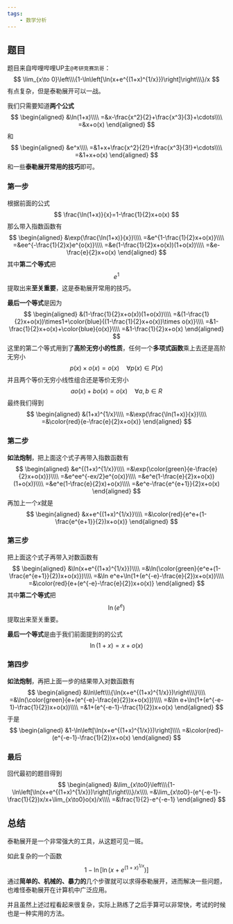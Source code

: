 ```yaml
---
tags:
    - 数学分析
---
```

## 题目

题目来自哔哩哔哩UP主`@考研竞赛凯哥`：
$$
\lim_{x\to 0}\left\\\{1-\ln\left[\ln(x+e^{(1+x)^{1/x}})\right]\right\\\}/x
$$
有点复杂，但是泰勒展开可以一战。



我们只需要知道**两个公式**
$$
\begin{aligned}
&\ln(1+x)\\\\
=&x-\frac{x^2}{2}+\frac{x^3}{3}+\cdots\\\\
=&x+o(x)
\end{aligned}
$$
和
$$
\begin{aligned}
&e^x\\\\
=&1+x+\frac{x^2}{2!}+\frac{x^3}{3!}+\cdots\\\\
=&1+x+o(x)
\end{aligned}
$$
和一些**泰勒展开常用的技巧**即可。

### 第一步

根据前面的公式
$$
\frac{\ln(1+x)}{x}=1-\frac{1}{2}x+o(x)
$$
那么带入指数函数有
$$
\begin{aligned}
&\exp(\frac{\ln(1+x)}{x})\\\\
=&e^{1-\frac{1}{2}x+o(x)}\\\\
=&ee^{-\frac{1}{2}x}e^{o(x)}\\\\
=&e(1-\frac{1}{2}x+o(x))(1+o(x))\\\\
=&e-\frac{e}{2}x+o(x)
\end{aligned}
$$
其中**第二个等式**把
$$
e^1
$$
提取出来**至关重要**，这是泰勒展开常用的技巧。

**最后一个等式**是因为
$$
\begin{aligned}
&(1-\frac{1}{2}x+o(x))(1+o(x))\\\\
=&(1-\frac{1}{2}x+o(x))\times1+\color{blue}{(1-\frac{1}{2}x+o(x))\times o(x)}\\\\
=&1-\frac{1}{2}x+o(x)+\color{blue}{o(x)}\\\\
=&1-\frac{1}{2}x+o(x)
\end{aligned}
$$
这里的第二个等式用到了**高阶无穷小的性质**，任何一个**多项式函数**乘上去还是高阶无穷小
$$
p(x)\times o(x)=o(x) \quad \forall p(x)\in P(x)
$$
并且两个等价无穷小线性组合还是等价无穷小
$$
ao(x)+bo(x)=o(x) \quad \forall a,b\in R
$$
最终我们得到
$$
\begin{aligned}
&(1+x)^{1/x}\\\\
=&\exp(\frac{\ln(1+x)}{x})\\\\
=&\color{red}{e-\frac{e}{2}x+o(x)}
\end{aligned}
$$

### 第二步

**如法炮制**，把上面这个式子再带入指数函数有
$$
\begin{aligned}
&e^{(1+x)^{1/x}}\\\\
=&\exp(\color{green}{e-\frac{e}{2}x+o(x)})\\\\
=&e^ee^{-ex/2}e^{o(x)}\\\\
=&e^e(1-\frac{e}{2}x+o(x))(1+o(x))\\\\
=&e^e(1-\frac{e}{2}x)+o(x)\\\\
=&e^e-\frac{e^{e+1}}{2}x+o(x)
\end{aligned}
$$
再加上一个$x$就是
$$
\begin{aligned}
&x+e^{(1+x)^{1/x}}\\\\
=&\color{red}{e^e+(1-\frac{e^{e+1}}{2})x+o(x)}
\end{aligned}
$$

### 第三步

把上面这个式子再带入对数函数有
$$
\begin{aligned}
&\ln(x+e^{(1+x)^{1/x}})\\\\
=&\ln(\color{green}{e^e+(1-\frac{e^{e+1}}{2})x+o(x)})\\\\
=&\ln e^e+\ln(1+(e^{-e}-\frac{e}{2})x+o(x))\\\\
=&\color{red}{e+(e^{-e}-\frac{e}{2})x+o(x)}
\end{aligned}
$$
其中**第二个等式**把
$$
\ln(e^e)
$$
提取出来至关重要。

**最后一个等式**是由于我们前面提到的的公式
$$
\ln(1+x)=x+o(x)
$$

### 第四步

**如法炮制**，再把上面一步的结果带入对数函数有
$$
\begin{aligned}
&\ln\left\\\{\ln(x+e^{(1+x)^{1/x}})\right\\\}\\\\
=&\ln(\color{green}{e+(e^{-e}-\frac{e}{2})x+o(x)})\\\\
=&\ln e+\ln(1+(e^{-e-1}-\frac{1}{2})x+o(x))\\\\
=&1+(e^{-e-1}-\frac{1}{2})x+o(x)
\end{aligned}
$$
于是
$$
\begin{aligned}
&1-\ln\left[\ln(x+e^{(1+x)^{1/x}})\right]\\\\
=&\color{red}-(e^{-e-1}-\frac{1}{2})x+o(x)
\end{aligned}
$$

### 最后

回代最初的题目得到
$$
\begin{aligned}
&\lim_{x\to0}\left\\\{1-\ln\left[\ln(x+e^{(1+x)^{1/x}})\right]\right\\\}/x\\\\
=&\lim_{x\to0}-(e^{-e-1}-\frac{1}{2})x/x+\lim_{x\to0}o(x)/x\\\\
=&\frac{1}{2}-e^{-e-1}
\end{aligned}
$$

## 总结

泰勒展开是一个非常强大的工具，从这题可见一斑。

如此复杂的一个函数
$$
1-\ln\left[\ln(x+e^{(1+x)^{1/x}})\right]
$$
通过**简单的、机械的、暴力的**几个步骤就可以求得泰勒展开，进而解决一些问题，也难怪泰勒展开在计算机中广泛应用。



并且虽然上述过程看起来很复杂，实际上熟练了之后手算可以非常快，考试的时候也是一种实用的方法。

